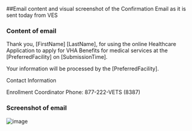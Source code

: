 ##Email content and visual screenshot of the Confirmation Email as it is sent today from VES

### Content of email
Thank you, [FirstName] [LastName], for using the online Healthcare Application to apply for VHA Benefits for medical services at the [PreferredFacility] on [SubmissionTime].

Your information will be processed by the [PreferredFacility].

Contact Information

Enrollment Coordinator
Phone: 877-222-VETS (8387)

### Screenshot of email
![image](https://github.com/user-attachments/assets/0942fe8d-1f2a-492e-8372-eabf1fd7a6d6)
